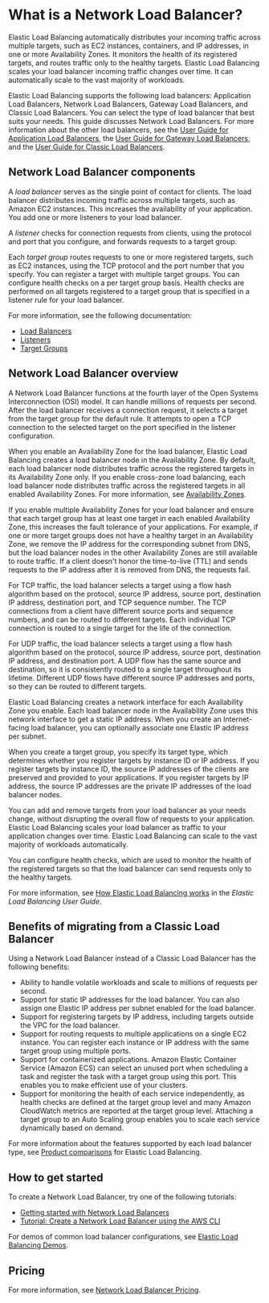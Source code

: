 # What is a Network Load Balancer?<a name="introduction"></a>

Elastic Load Balancing automatically distributes your incoming traffic across multiple targets, such as EC2 instances, containers, and IP addresses, in one or more Availability Zones\. It monitors the health of its registered targets, and routes traffic only to the healthy targets\. Elastic Load Balancing scales your load balancer incoming traffic changes over time\. It can automatically scale to the vast majority of workloads\.

Elastic Load Balancing supports the following load balancers: Application Load Balancers, Network Load Balancers, Gateway Load Balancers, and Classic Load Balancers\. You can select the type of load balancer that best suits your needs\. This guide discusses Network Load Balancers\. For more information about the other load balancers, see the [User Guide for Application Load Balancers](https://docs.aws.amazon.com/elasticloadbalancing/latest/application/), the [User Guide for Gateway Load Balancers](https://docs.aws.amazon.com/elasticloadbalancing/latest/gateway/), and the [User Guide for Classic Load Balancers](https://docs.aws.amazon.com/elasticloadbalancing/latest/classic/)\.

## Network Load Balancer components<a name="network-load-balancer-components"></a>

A *load balancer* serves as the single point of contact for clients\. The load balancer distributes incoming traffic across multiple targets, such as Amazon EC2 instances\. This increases the availability of your application\. You add one or more listeners to your load balancer\.

A *listener* checks for connection requests from clients, using the protocol and port that you configure, and forwards requests to a target group\.

Each *target group* routes requests to one or more registered targets, such as EC2 instances, using the TCP protocol and the port number that you specify\. You can register a target with multiple target groups\. You can configure health checks on a per target group basis\. Health checks are performed on all targets registered to a target group that is specified in a listener rule for your load balancer\.

For more information, see the following documentation:
+ [Load Balancers](network-load-balancers.md)
+ [Listeners](load-balancer-listeners.md)
+ [Target Groups](load-balancer-target-groups.md)

## Network Load Balancer overview<a name="network-load-balancer-overview"></a>

A Network Load Balancer functions at the fourth layer of the Open Systems Interconnection \(OSI\) model\. It can handle millions of requests per second\. After the load balancer receives a connection request, it selects a target from the target group for the default rule\. It attempts to open a TCP connection to the selected target on the port specified in the listener configuration\.

When you enable an Availability Zone for the load balancer, Elastic Load Balancing creates a load balancer node in the Availability Zone\. By default, each load balancer node distributes traffic across the registered targets in its Availability Zone only\. If you enable cross\-zone load balancing, each load balancer node distributes traffic across the registered targets in all enabled Availability Zones\. For more information, see [Availability Zones](network-load-balancers.md#availability-zones)\.

If you enable multiple Availability Zones for your load balancer and ensure that each target group has at least one target in each enabled Availability Zone, this increases the fault tolerance of your applications\. For example, if one or more target groups does not have a healthy target in an Availability Zone, we remove the IP address for the corresponding subnet from DNS, but the load balancer nodes in the other Availability Zones are still available to route traffic\. If a client doesn't honor the time\-to\-live \(TTL\) and sends requests to the IP address after it is removed from DNS, the requests fail\.

For TCP traffic, the load balancer selects a target using a flow hash algorithm based on the protocol, source IP address, source port, destination IP address, destination port, and TCP sequence number\. The TCP connections from a client have different source ports and sequence numbers, and can be routed to different targets\. Each individual TCP connection is routed to a single target for the life of the connection\.

For UDP traffic, the load balancer selects a target using a flow hash algorithm based on the protocol, source IP address, source port, destination IP address, and destination port\. A UDP flow has the same source and destination, so it is consistently routed to a single target throughout its lifetime\. Different UDP flows have different source IP addresses and ports, so they can be routed to different targets\.

Elastic Load Balancing creates a network interface for each Availability Zone you enable\. Each load balancer node in the Availability Zone uses this network interface to get a static IP address\. When you create an Internet\-facing load balancer, you can optionally associate one Elastic IP address per subnet\.

When you create a target group, you specify its target type, which determines whether you register targets by instance ID or IP address\. If you register targets by instance ID, the source IP addresses of the clients are preserved and provided to your applications\. If you register targets by IP address, the source IP addresses are the private IP addresses of the load balancer nodes\.

You can add and remove targets from your load balancer as your needs change, without disrupting the overall flow of requests to your application\. Elastic Load Balancing scales your load balancer as traffic to your application changes over time\. Elastic Load Balancing can scale to the vast majority of workloads automatically\.

You can configure health checks, which are used to monitor the health of the registered targets so that the load balancer can send requests only to the healthy targets\.

For more information, see [How Elastic Load Balancing works](https://docs.aws.amazon.com/elasticloadbalancing/latest/userguide/how-elastic-load-balancing-works.html) in the *Elastic Load Balancing User Guide*\.

## Benefits of migrating from a Classic Load Balancer<a name="network-load-balancer-benefits"></a>

Using a Network Load Balancer instead of a Classic Load Balancer has the following benefits:
+ Ability to handle volatile workloads and scale to millions of requests per second\.
+ Support for static IP addresses for the load balancer\. You can also assign one Elastic IP address per subnet enabled for the load balancer\.
+ Support for registering targets by IP address, including targets outside the VPC for the load balancer\.
+ Support for routing requests to multiple applications on a single EC2 instance\. You can register each instance or IP address with the same target group using multiple ports\.
+ Support for containerized applications\. Amazon Elastic Container Service \(Amazon ECS\) can select an unused port when scheduling a task and register the task with a target group using this port\. This enables you to make efficient use of your clusters\.
+ Support for monitoring the health of each service independently, as health checks are defined at the target group level and many Amazon CloudWatch metrics are reported at the target group level\. Attaching a target group to an Auto Scaling group enables you to scale each service dynamically based on demand\.

For more information about the features supported by each load balancer type, see [Product comparisons](http://aws.amazon.com/elasticloadbalancing/features/#Product_comparisons) for Elastic Load Balancing\.

## How to get started<a name="network-load-balancer-get-started"></a>

To create a Network Load Balancer, try one of the following tutorials:
+ [Getting started with Network Load Balancers](network-load-balancer-getting-started.md)
+ [Tutorial: Create a Network Load Balancer using the AWS CLI](network-load-balancer-cli.md)

For demos of common load balancer configurations, see [Elastic Load Balancing Demos](https://exampleloadbalancer.com/)\.

## Pricing<a name="network-load-balancer-pricing"></a>

For more information, see [Network Load Balancer Pricing](https://aws.amazon.com/elasticloadbalancing/networkloadbalancer/pricing/)\.